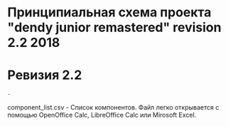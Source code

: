 # Принципиальная схема проекта "dendy junior remastered" revision 2.2 2018

# Ревизия 2.2
	-
component_list.csv - Список компонентов. Файл легко открывается с помощью OpenOffice Calc, LibreOffice Calc или Mirosoft Excel.
